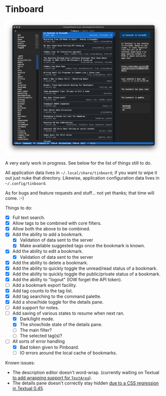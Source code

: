 # Tinboard

![Tinboard](https://raw.githubusercontent.com/davep/tinboard/main/tinboard.png)

A very early work in progress. See below for the list of things still to do.

All application data lives in `~/.local/share/tinboard`; if you want to wipe
it out just nuke that directory. Likewise, application configuration data
lives in `~/.config/tinboard`.

As for bugs and feature requests and stuff... not yet thanks; that time will
come. :-)

Things to do:

- [X] Full text search.
- [X] Allow tags to be combined with core filters.
- [X] Allow both the above to be combined.
- [X] Add the ability to add a bookmark.
  - [X] Validation of data sent to the server
  - [X] Make available suggested tags once the bookmark is known.
- [X] Add the ability to edit a bookmark.
  - [X] Validation of data sent to the server
- [X] Add the ability to delete a bookmark.
- [X] Add the ability to quickly toggle the unread/read status of a
      bookmark.
- [X] Add the ability to quickly toggle the public/private status of a
      bookmark.
- [X] Add the ability to "logout" (IOW forget the API token).
- [ ] Add a bookmark export facility.
- [X] Add tag counts to the tag list.
- [X] Add tag searching to the command palette.
- [X] Add a show/hide toggle for the details pane.
- [ ] Add support for notes.
- [ ] Add saving of various states to resume when next ran.
  - [X] Dark/light mode.
  - [X] The show/hide state of the details pane.
  - [ ] The main filter?
  - [ ] The selected tag(s)?
- [ ] All sorts of error handling
  - [X] Bad token given to Pinboard.
  - [ ] IO errors around the local cache of bookmarks.

Known issues:

- The description editor doesn't word-wrap. (currently waiting on Textual
  [to add wrapping support for
  `TextArea`](https://github.com/Textualize/textual/pull/3711)).
- The details pane doesn't correctly stay hidden [due to a CSS regression in
  Textual 0.45](https://github.com/Textualize/textual/issues/3858).

[//]: # (README.md ends here)
